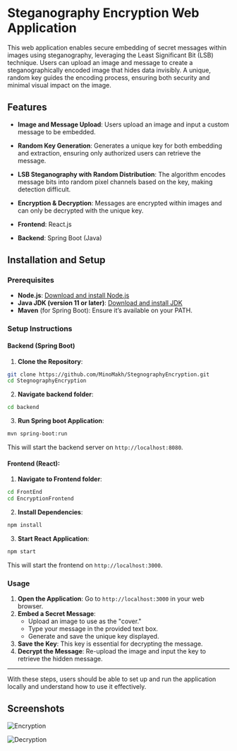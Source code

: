 # Steganography Encryption Web Application

This web application enables secure embedding of secret messages within images using steganography, leveraging the Least Significant Bit (LSB) technique. Users can upload an image and message to create a steganographically encoded image that hides data invisibly. A unique, random key guides the encoding process, ensuring both security and minimal visual impact on the image.

## Features

- **Image and Message Upload**: Users upload an image and input a custom message to be embedded.
- **Random Key Generation**: Generates a unique key for both embedding and extraction, ensuring only authorized users can retrieve the message.
- **LSB Steganography with Random Distribution**: The algorithm encodes message bits into random pixel channels based on the key, making detection difficult.
- **Encryption & Decryption**: Messages are encrypted within images and can only be decrypted with the unique key.


- **Frontend**: React.js
- **Backend**: Spring Boot (Java)

## Installation and Setup

### Prerequisites

- **Node.js**: [Download and install Node.js](https://nodejs.org)
- **Java JDK (version 11 or later)**: [Download and install JDK](https://www.oracle.com/java/technologies/javase-downloads.html)
- **Maven** (for Spring Boot): Ensure it’s available on your PATH.

### Setup Instructions

#### Backend (Spring Boot)

1. **Clone the Repository**:

```bash
git clone https://github.com/MinoMakh/StegnographyEncryption.git
cd StegnographyEncryption
```

2. **Navigate backend folder**:

```bash 
cd backend
```

3. **Run Spring boot Application**:

```bash
mvn spring-boot:run
```

This will start the backend server on `http://localhost:8080`.

#### Frontend (React):

1. **Navigate to Frontend folder**:

```bash
cd FrontEnd
cd EncryptionFrontend
```

2. **Install Dependencies**:

```bash
npm install
```

3. **Start React Application**:

```bash
npm start
```

This will start the frontend on `http://localhost:3000`.

### Usage

1. **Open the Application**: Go to `http://localhost:3000` in your web browser.
2. **Embed a Secret Message**:
    - Upload an image to use as the "cover."
    - Type your message in the provided text box.
    - Generate and save the unique key displayed.
3. **Save the Key**: This key is essential for decrypting the message.
4. **Decrypt the Message**: Re-upload the image and input the key to retrieve the hidden message.

---

With these steps, users should be able to set up and run the application locally and understand how to use it effectively.

## Screenshots

![Encryption](https://github.com/user-attachments/assets/2d9d570f-26a2-4f87-b6c6-e2cabe1dfb1a)

![Decryption](https://github.com/user-attachments/assets/01e7eee8-5feb-4ee0-a92c-0f03085ea7e1)
